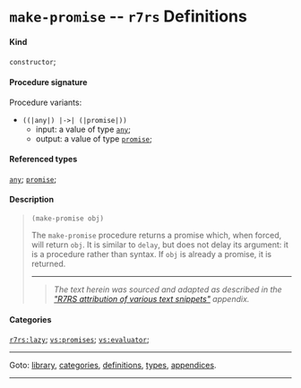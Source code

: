 

<a id='definition__r7rs__make-promise'></a>

# `make-promise` -- `r7rs` Definitions


#### Kind

`constructor`;


#### Procedure signature

Procedure variants:
 * `((|any|) |->| (|promise|))`
   * input: a value of type [`any`](../../r7rs/types/any.md#type__r7rs__any);
   * output: a value of type [`promise`](../../r7rs/types/promise.md#type__r7rs__promise);


#### Referenced types

[`any`](../../r7rs/types/any.md#type__r7rs__any);
[`promise`](../../r7rs/types/promise.md#type__r7rs__promise);


#### Description

> ````
> (make-promise obj)
> ````
> 
> 
> The `make-promise` procedure returns a promise which, when forced, will return
> `obj`.  It is similar to `delay`, but does not delay
> its argument: it is a procedure rather than syntax.
> If `obj` is already a promise, it is returned.
> 
> 
> ----
> > *The text herein was sourced and adapted as described in the ["R7RS attribution of various text snippets"](../../r7rs/appendices/attribution.md#appendix__r7rs__attribution) appendix.*


#### Categories

[`r7rs:lazy`](../../r7rs/categories/r7rs_3a_lazy.md#category__r7rs__r7rs_3a_lazy);
[`vs:promises`](../../r7rs/categories/vs_3a_promises.md#category__r7rs__vs_3a_promises);
[`vs:evaluator`](../../r7rs/categories/vs_3a_evaluator.md#category__r7rs__vs_3a_evaluator);

----

Goto: [library](../../r7rs/_index.md#library__r7rs), [categories](../../r7rs/categories/_index.md#toc__r7rs__categories), [definitions](../../r7rs/definitions/_index.md#toc__r7rs__definitions), [types](../../r7rs/types/_index.md#toc__r7rs__types), [appendices](../../r7rs/appendices/_index.md#toc__r7rs__appendices).

----

